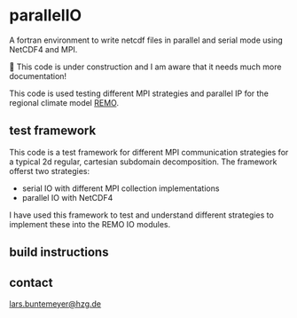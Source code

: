 # parallelIO

A fortran environment to write netcdf files in parallel and serial mode using NetCDF4 and MPI.

:construction: This code is under construction and I am aware that it needs much more documentation!

This code is used testing different MPI strategies and parallel IP for the regional climate model [REMO](https://www.remo-rcm.de/).

## test framework

This code is a test framework for different MPI communication strategies for a typical 2d regular,
cartesian subdomain decomposition. The framework offerst two strategies:

* serial IO with different MPI collection implementations
* parallel IO with NetCDF4

I have used this framework to test and understand different strategies to implement these into the
REMO IO modules.

## build instructions

## contact

lars.buntemeyer@hzg.de
